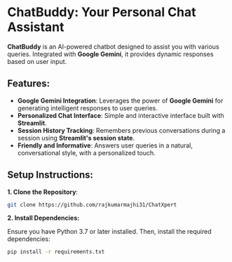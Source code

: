 # ChatBuddy: Your Personal Chat Assistant 

**ChatBuddy** is an AI-powered chatbot designed to assist you with various queries. Integrated with **Google Gemini**, it provides dynamic responses based on user input. 

## Features:

- **Google Gemini Integration**: Leverages the power of **Google Gemini** for generating intelligent responses to user queries.
- **Personalized Chat Interface**: Simple and interactive interface built with **Streamlit**.
- **Session History Tracking**: Remembers previous conversations during a session using **Streamlit's session state**.
- **Friendly and Informative**: Answers user queries in a natural, conversational style, with a personalized touch.


## Setup Instructions:

**1. Clone the Repository**:
```bash
git clone https://github.com/rajkumarmajhi31/ChatXpert
```

**2. Install Dependencies:** 

Ensure you have Python 3.7 or later installed. Then, install the required dependencies:

```bash
pip install -r requirements.txt
```
